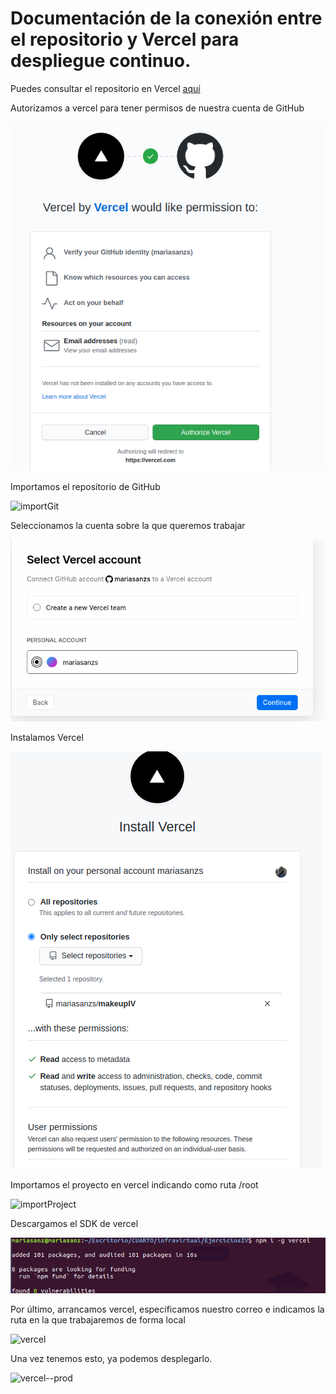 # Documentación de la conexión entre el repositorio y Vercel para despliegue continuo.

Puedes consultar el repositorio en Vercel [aquí](https://makeup-iv.vercel.app/)

Autorizamos a vercel para tener permisos de nuestra cuenta de GitHub

![vercelauthoriza](https://github.com/mariasanzs/EjerciciosIV/blob/master/img/vercelauthorize.png)

Importamos el repositorio de GitHub

![importGit](https://github.com/mariasanzs/makeupIV/blob/master/docs/img/importGitRepository.png)

Seleccionamos la cuenta sobre la que queremos trabajar

![selectvercelaccount](https://github.com/mariasanzs/EjerciciosIV/blob/master/img/selectVercelaccount.png)

Instalamos Vercel

![install vercel](https://github.com/mariasanzs/EjerciciosIV/blob/master/img/installvercel.png)

Importamos el proyecto en vercel indicando como ruta /root

![importProject](https://github.com/mariasanzs/makeupIV/blob/master/docs/img/importproject.png)

Descargamos el SDK de vercel

![sdk](https://github.com/mariasanzs/EjerciciosIV/blob/master/img/sdk.png)

Por último, arrancamos vercel, especificamos nuestro correo e indicamos la ruta en la que trabajaremos de forma local

![vercel](https://github.com/mariasanzs/makeupIV/blob/master/docs/img/cmdvercel.png)

Una vez tenemos esto, ya podemos desplegarlo.

![vercel--prod](https://github.com/mariasanzs/makeupIV/blob/master/docs/img/vercel--prod.png)

